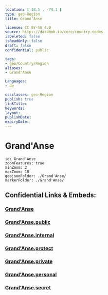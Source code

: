 ```yaml
---
location: [ 18.5 , -74.1 ] 
type: geo-Region
title: Grand'Anse

license: CC BY-SA 4.0
source: https://datahub.io/core/country-codes
isDeleted: false
isReadOnly: false
draft: false
confidential: public

tags:
- geo/Country/Region
aliases:
- Grand'Anse

Languages:
- de

cssclasses: geo-Region
publish: true
linkTitle: 
keywords: 
layout: 
publishDate: 
expiryDate: 
---
```


# Grand'Anse

```leaflet
id: Grand'Anse
zoomFeatures: true 
minZoom: 2 
maxZoom: 18
geojsonFolder: ./Grand'Anse/
markerFolder: ./Grand'Anse/
```


## Confidential Links & Embeds: 

### [Grand'Anse](/_Standards/Earth/Continent/America~Caribbean/Haiti/Departments~Haiti/Grand'Anse.md) 

### [Grand'Anse.public](/_public/Earth/Continent/America~Caribbean/Haiti/Departments~Haiti/Grand'Anse.public.md) 

### [Grand'Anse.internal](/_internal/Earth/Continent/America~Caribbean/Haiti/Departments~Haiti/Grand'Anse.internal.md) 

### [Grand'Anse.protect](/_protect/Earth/Continent/America~Caribbean/Haiti/Departments~Haiti/Grand'Anse.protect.md) 

### [Grand'Anse.private](/_private/Earth/Continent/America~Caribbean/Haiti/Departments~Haiti/Grand'Anse.private.md) 

### [Grand'Anse.personal](/_personal/Earth/Continent/America~Caribbean/Haiti/Departments~Haiti/Grand'Anse.personal.md) 

### [Grand'Anse.secret](/_secret/Earth/Continent/America~Caribbean/Haiti/Departments~Haiti/Grand'Anse.secret.md)

